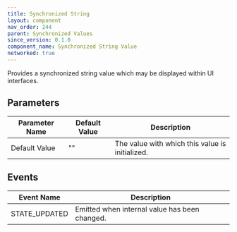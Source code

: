 ```yaml
---
title: Synchronized String
layout: component
nav_order: 244
parent: Synchronized Values
since_version: 0.1.0
component_name: Synchronized String Value
networked: true
---
```


Provides a synchronized string value which may be displayed within UI interfaces.

## Parameters

| Parameter Name | Default Value | Description                                     |
|----------------|---------------|-------------------------------------------------|
| Default Value  | ""            | The value with which this value is initialized. |

## Events

| Event Name    | Description                                   |
|---------------|-----------------------------------------------|
| STATE_UPDATED | Emitted when internal value has been changed. |